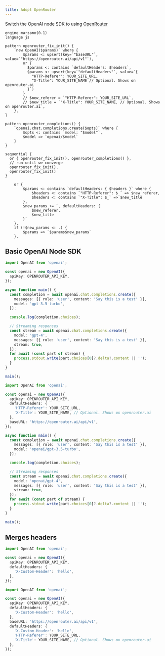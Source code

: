 ```yaml
---
title: Adopt OpenRouter
---
```


Switch the OpenAI node SDK to using [OpenRouter](https://openrouter.ai/docs#format)

```grit
engine marzano(0.1)
language js

pattern openrouter_fix_init() {
    `new OpenAI($params)` where {
        $params <: upsert(key=`"baseURL"`, value=`"https://openrouter.ai/api/v1"`),
        or {
          $params <: contains `defaultHeaders: $headers`,
          $params <: upsert(key=`"defaultHeaders"`, value=`{
            "HTTP-Referer": YOUR_SITE_URL,
            "X-Title": YOUR_SITE_NAME // Optional. Shows on openrouter.ai
          }`)
        }
        // $new_referer = `"HTTP-Referer": YOUR_SITE_URL`,
        // $new_title = `"X-Title": YOUR_SITE_NAME, // Optional. Shows on openrouter.ai`,
    },
}

pattern openrouter_completions() {
    `openai.chat.completions.create($opts)` where {
        $opts <: contains `model: "$model"`,
        $model => `openai/$model`
    }
}

sequential {
  or { openrouter_fix_init(), openrouter_completions() },
  // run until we converge
  openrouter_fix_init(),
  openrouter_fix_init()
}
```

        or {
            $params <: contains `defaultHeaders: { $headers }` where {
                $headers <: contains `"HTTP-Referer": $_` => $new_referer,
                $headers <: contains `"X-Title": $_` => $new_title
            },
            $new_params += `, defaultHeaders: {
                $new_referer,
                $new_title
            }`
        },
        if (!$new_params <: .) {
            $params => `$params$new_params`
        },

## Basic OpenAI Node SDK

```ts
import OpenAI from 'openai';

const openai = new OpenAI({
  apiKey: OPENROUTER_API_KEY,
});

async function main() {
  const completion = await openai.chat.completions.create({
    messages: [{ role: 'user', content: 'Say this is a test' }],
    model: 'gpt-3.5-turbo',
  });

  console.log(completion.choices);

  // Streaming responses
  const stream = await openai.chat.completions.create({
    model: 'gpt-4',
    messages: [{ role: 'user', content: 'Say this is a test' }],
    stream: true,
  });
  for await (const part of stream) {
    process.stdout.write(part.choices[0]?.delta?.content || '');
  }
}

main();
```

```ts
import OpenAI from 'openai';

const openai = new OpenAI({
  apiKey: OPENROUTER_API_KEY,
  defaultHeaders: {
    'HTTP-Referer': YOUR_SITE_URL,
    'X-Title': YOUR_SITE_NAME, // Optional. Shows on openrouter.ai
  },
  baseURL: 'https://openrouter.ai/api/v1',
});

async function main() {
  const completion = await openai.chat.completions.create({
    messages: [{ role: 'user', content: 'Say this is a test' }],
    model: 'openai/gpt-3.5-turbo',
  });

  console.log(completion.choices);

  // Streaming responses
  const stream = await openai.chat.completions.create({
    model: 'openai/gpt-4',
    messages: [{ role: 'user', content: 'Say this is a test' }],
    stream: true,
  });
  for await (const part of stream) {
    process.stdout.write(part.choices[0]?.delta?.content || '');
  }
}

main();
```

## Merges headers

```ts
import OpenAI from 'openai';

const openai = new OpenAI({
  apiKey: OPENROUTER_API_KEY,
  defaultHeaders: {
    'X-Custom-Header': 'hello',
  },
});
```

```ts
import OpenAI from 'openai';

const openai = new OpenAI({
  apiKey: OPENROUTER_API_KEY,
  defaultHeaders: {
    'X-Custom-Header': 'hello',
  },
  baseURL: 'https://openrouter.ai/api/v1',
  defaultHeaders: {
    'X-Custom-Header': 'hello',
    'HTTP-Referer': YOUR_SITE_URL,
    'X-Title': YOUR_SITE_NAME, // Optional. Shows on openrouter.ai
  },
});
```
